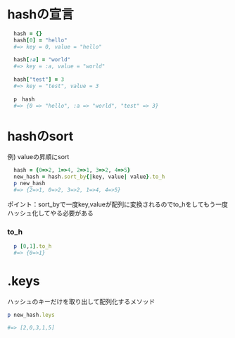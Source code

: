 # hashの宣言

```ruby
  hash = {}
  hash[0] = "hello"
  #=> key = 0, value = "hello"
  
  hash[:a] = "world"
  #=> key = :a, value = "world"
  
  hash["test"] = 3
  #=> key = "test", value = 3
  
  p　hash
  #=> {0 => "hello", :a => "world", "test" => 3}
```

# hashのsort

例) valueの昇順にsort
```ruby
  hash = {0=>2, 1=>4, 2=>1, 3=>2, 4=>5}
  new_hash = hash.sort_by{|key, value| value}.to_h
  p new_hash
  #=> {2=>1, 0=>2, 3=>2, 1=>4, 4=>5}
```
ポイント：sort_byで一度key,valueが配列に変換されるのでto_hをしてもう一度ハッシュ化してやる必要がある

### to_h

```ruby
  p [0,1].to_h
  #=> {0=>1}
```

# .keys
ハッシュのキーだけを取り出して配列化するメソッド

```ruby
p new_hash.leys

#=> [2,0,3,1,5]
```

